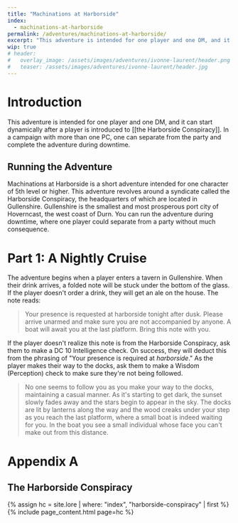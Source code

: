 ```yaml
---
title: "Machinations at Harborside"
index:
  - machinations-at-harborside
permalink: /adventures/machinations-at-harborside/
excerpt: "This adventure is intended for one player and one DM, and it can start dynamically after a player is introduced to the Harborside Conspiracy."
wip: true
# header:
#   overlay_image: /assets/images/adventures/ivonne-laurent/header.png
#   teaser: /assets/images/adventures/ivonne-laurent/header.jpg
---
```


# Introduction
This adventure is intended for one player and one DM, and it can start dynamically after a player is introduced to [[the Harborside Conspiracy]]. In a campaign with more than one PC, one can separate from the party and complete the adventure during downtime.

## Running the Adventure
Machinations at Harborside is a short adventure intended for one character of 5th level or higher. This adventure revolves around a syndicate called the Harborside Conspiracy, the headquarters of which are located in Gullenshire. Gullenshire is the smallest and most prosperous port city of Hoverncast, the west coast of Durn. You can run the adventure during downtime, where one player could separate from a party without much consequence.

# Part 1: A Nightly Cruise
The adventure begins when a player enters a tavern in Gullenshire. When their drink arrives, a folded note will be stuck under the bottom of the glass. If the player doesn't order a drink, they will get an ale on the house. The note reads:

> Your presence is requested at harborside tonight after dusk. Please arrive unarmed and make sure you are not accompanied by anyone. A boat will await you at the last platform. Bring this note with you.

If the player doesn't realize this note is from the Harborside Conspiracy, ask them to make a DC 10 Intelligence check. On success, they will deduct this from the phrasing of "Your presence is required at *harborside*." As the player makes their way to the docks, ask them to make a Wisdom (Perception) check to make sure they're not being followed.

> No one seems to follow you as you make your way to the docks, maintaining a casual manner. As it's starting to get dark, the sunset slowly fades away and the stars begin to appear in the sky. The docks are lit by lanterns along the way and the wood creaks under your step as you reach the last platform, where a small boat is indeed waiting for you. In the boat you see a small individual whose face you can't make out from this distance.

# Appendix A

## The Harborside Conspiracy
{% assign hc = site.lore | where: "index", "harborside-conspiracy" | first %}
{% include page_content.html page=hc %}
